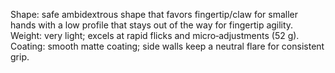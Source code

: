 Shape: safe ambidextrous shape that favors fingertip/claw for smaller hands with a low profile that stays out of the way for fingertip agility.
Weight: very light; excels at rapid flicks and micro‑adjustments (52 g).
Coating: smooth matte coating; side walls keep a neutral flare for consistent grip.
